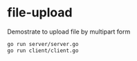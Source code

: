 # file-upload

Demostrate to upload file by multipart form

```bash
go run server/server.go
go run client/client.go
```
